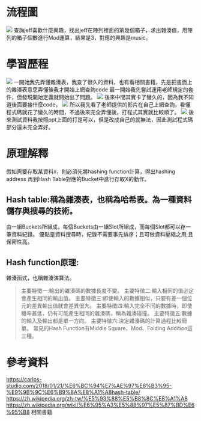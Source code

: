 # 流程圖
![](https://imgur.com/DAhcjTr.jpg)
查詢jeff喜歡什麼興趣，找出jeff在陣列裡面的第幾個箱子，求出雜湊值，用陣列的箱子個數進行Mod運算，結果是3，對應的興趣是music。
# 學習歷程
![](https://imgur.com/sxQ4z87.jpg)
一開始我先弄懂雜湊表，我查了很久的資料，也有看相關書籍，先是把書面上的雜湊表意思弄懂後我才開始上網查詢code
最一開始我先嘗試運用老師規定的套件，但發現開始定義就開始出了問題。
![](https://imgur.com/0Eeziaz.jpg)
後來中間其實卡了蠻久的，因為我不知道後面要接什麼code，
![](https://imgur.com/QD6HM1B.jpg)
所以我先看了老師提供的影片在自己上網查詢，看懂程式碼就花了蠻久的時間，不過後來完全弄懂後，打程式其實就比較順了。
![](https://imgur.com/gjU1FWr.jpg)
後來測試資料我按照ppt上面的打是可以，但是改成自己的就無法，因此測試程式碼部分還未完全弄好。
# 原理解釋
假如需要存取某資料x，則必須先將hashing function計算，得出hashing address
再到Hash Table對應的Bucket中進行存取X的動作。
## Hash table:稱為雜湊表，也稱為哈希表。為一種資料儲存與搜尋的技術。
由一組Buckets所組成，每個Buckets由一組Slot所組成，而每個Slot都可以存一筆資料紀錄。
優點是資料搜尋時，紀錄不需要事先排序；且可做資料壓縮之用;且保密性高。
## Hash function原理:
雜湊函式，也稱雜湊演算法。
>主要特徵一:輸出的雜湊碼的數據長度不變。
>主要特徵二:輸入相同的值必定會產生相同的輸出值。
>主要特徵三:即使輸入的數據相似，只要有差一個位元的差異輸出值就會差異很大。
>主要特徵四:輸入完全不同的數據時，即使機率甚低，仍有可能產生相同的雜湊碼，稱為雜湊碰撞。
>主要特徵五:數據的輸入及輸出都是單一方向。
>主要特徵六:決定雜湊碼的計算過程比較簡單。
常見的Hash Function有Middle Square、Mod、Folding Addition這三種。
# 參考資料
https://carlos-studio.com/2018/01/21/%E6%BC%94%E7%AE%97%E6%B3%95-%E9%9B%9C%E6%B9%8A%E8%A1%A8hash-table/
https://zh.wikipedia.org/zh-tw/%E5%93%88%E5%B8%8C%E8%A1%A8
https://zh.wikipedia.org/wiki/%E6%95%A3%E5%88%97%E5%87%BD%E6%95%B8
相關書籍
